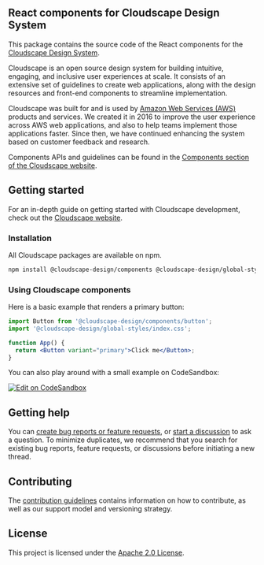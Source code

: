 ## React components for Cloudscape Design System

This package contains the source code of the React components for the [Cloudscape Design System](https://cloudscape.design/).

Cloudscape is an open source design system for building intuitive, engaging, and inclusive user experiences at scale. It consists of an extensive set of guidelines to create web applications, along with the design resources and front-end components to streamline implementation.

Cloudscape was built for and is used by [Amazon Web Services (AWS)](https://aws.amazon.com/) products and services. We created it in 2016 to improve the user experience across AWS web applications, and also to help teams implement those applications faster. Since then, we have continued enhancing the system based on customer feedback and research.

Components APIs and guidelines can be found in the [Components section of the Cloudscape website](https://cloudscape.design/components/).

## Getting started
For an in-depth guide on getting started with Cloudscape development, check out the [Cloudscape website](https://cloudscape.design/get-started/integration/using-cloudscape-components/).

### Installation
All Cloudscape packages are available on npm.

```sh
npm install @cloudscape-design/components @cloudscape-design/global-styles
```

### Using Cloudscape components
Here is a basic example that renders a primary button:

```jsx
import Button from '@cloudscape-design/components/button';
import '@cloudscape-design/global-styles/index.css';

function App() {
  return <Button variant="primary">Click me</Button>;
}
```

You can also play around with a small example on CodeSandbox:

[![Edit on CodeSandbox](https://codesandbox.io/static/img/play-codesandbox.svg)](https://codesandbox.io/s/cloudscape-design-system-react-javascript-ljs1t7)

## Getting help

You can [create bug reports or feature requests](https://github.com/cloudscape-design/components/issues/new/choose), or [start a discussion](https://github.com/cloudscape-design/components/discussions) to ask a question. To minimize duplicates, we recommend that you search for existing bug reports, feature requests, or discussions before initiating a new thread.

## Contributing

The [contribution guidelines](https://github.com/cloudscape-design/components/blob/main/CONTRIBUTING.md) contains information on how to contribute, as well as our support model and versioning strategy.

## License

This project is licensed under the [Apache 2.0 License](/LICENSE).
